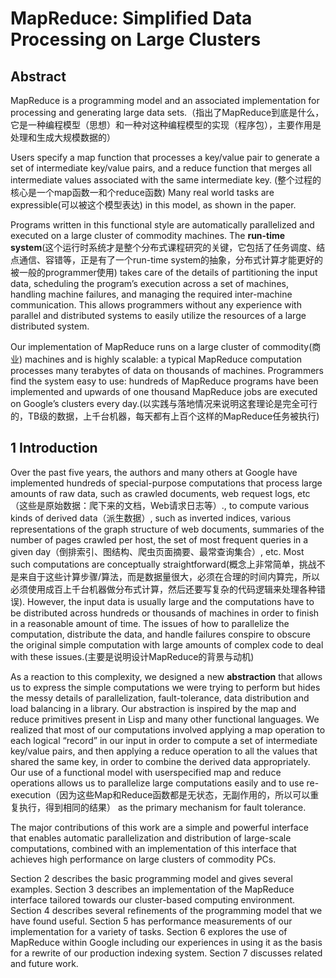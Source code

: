 # MapReduce: Simplified Data Processing on Large Clusters

## Abstract

MapReduce is a programming model and an associated implementation for processing and generating large data sets.（指出了MapReduce到底是什么，它是一种编程模型（思想）和一种对这种编程模型的实现（程序包），主要作用是处理和生成大规模数据的）

Users specify a map function that processes a key/value pair to generate a set of intermediate key/value pairs, and a reduce function that merges all intermediate values associated with the same intermediate key. (整个过程的核心是一个map函数一和个reduce函数)
Many real world tasks are expressible(可以被这个模型表达) in this model, as shown in the paper.

Programs written in this functional style are automatically parallelized and executed on a large cluster of commodity machines. The **run-time system**(这个运行时系统才是整个分布式课程研究的关键，它包括了任务调度、结点通信、容错等，正是有了一个run-time system的抽象，分布式计算才能更好的被一般的programmer使用) takes care of the details of partitioning the input data, scheduling the program’s execution across a set of machines, handling machine failures, and managing the required inter-machine communication. This allows programmers without any experience with parallel and distributed systems to easily utilize the resources of a large distributed system.

Our implementation of MapReduce runs on a large cluster of commodity(商业) machines and is highly scalable: a typical MapReduce computation processes many terabytes of data on thousands of machines. Programmers find the system easy to use: hundreds of MapReduce programs have been implemented and upwards of one thousand MapReduce jobs are executed on Google’s clusters every day.(以实践与落地情况来说明这套理论是完全可行的，TB级的数据，上千台机器，每天都有上百个这样的MapReduce任务被执行)

## 1 Introduction

Over the past five years, the authors and many others at Google have implemented hundreds of special-purpose computations that process large amounts of raw data, such as crawled documents, web request logs, etc（这些是原始数据：爬下来的文档，Web请求日志等）., to compute various kinds of derived data（派生数据）, such as inverted indices, various representations of the graph structure of web documents, summaries of the number of pages crawled per host, the set of most frequent queries in a given day（倒排索引、图结构、爬虫页面摘要、最常查询集合）, etc. Most such computations are conceptually straightforward(概念上非常简单，挑战不是来自于这些计算步骤/算法，而是数据量很大，必须在合理的时间内算完，所以必须使用成百上千台机器做分布式计算，然后还要写复杂的代码逻辑来处理各种错误). However, the input data is usually large and the computations have to be distributed across hundreds or thousands of machines in order to finish in a reasonable amount of time. The issues of how to parallelize the computation, distribute the data, and handle failures conspire to obscure the original simple computation with large amounts of complex code to deal with these issues.(主要是说明设计MapReduce的背景与动机)

As a reaction to this complexity, we designed a new **abstraction** that allows us to express the simple computations we were trying to perform but hides the messy details of parallelization, fault-tolerance, data distribution and load balancing in a library. Our abstraction is inspired by the map and reduce primitives present in Lisp and many other functional languages. We realized that most of our computations involved applying a map operation to each logical “record” in our input in order to compute a set of intermediate key/value pairs, and then applying a reduce operation to all the values that shared the same key, in order to combine the derived data appropriately. Our use of a functional model with userspecified map and reduce operations allows us to parallelize large computations easily and to use re-execution（因为这些Map和Reduce函数都是无状态，无副作用的，所以可以重复执行，得到相同的结果） as the primary mechanism for fault tolerance.

The major contributions of this work are a simple and powerful interface that enables automatic parallelization and distribution of large-scale computations, combined with an implementation of this interface that achieves high performance on large clusters of commodity PCs.

Section 2 describes the basic programming model and gives several examples. Section 3 describes an implementation of the MapReduce interface tailored towards our cluster-based computing environment. Section 4 describes several refinements of the programming model that we have found useful. Section 5 has performance measurements of our implementation for a variety of tasks. Section 6 explores the use of MapReduce within Google including our experiences in using it as the basis for a rewrite of our production indexing system. Section 7 discusses related and future work.
